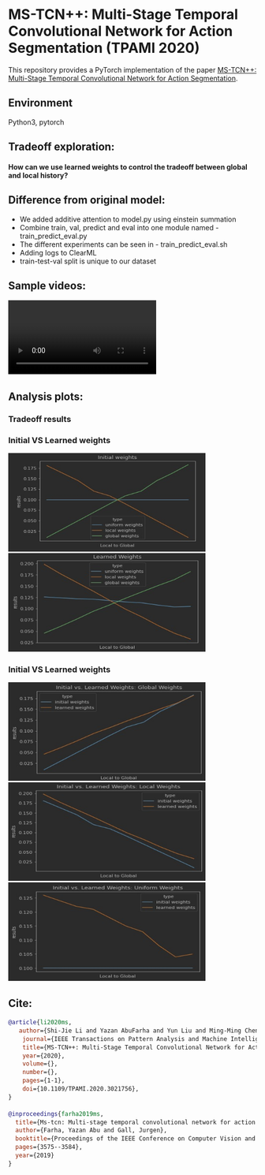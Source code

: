 # MS-TCN++: Multi-Stage Temporal Convolutional Network for Action Segmentation (TPAMI 2020)

This repository provides a PyTorch implementation of the paper [MS-TCN++: Multi-Stage Temporal Convolutional Network for Action Segmentation](https://arxiv.org/pdf/2006.09220.pdf).

## Environment
Python3, pytorch

## Tradeoff exploration:

#### How can we use learned weights to control the tradeoff between global and local history? 

## Difference from original model:
* We added additive attention to model.py using einstein summation
* Combine train, val, predict and eval into one module named - train_predict_eval.py
* The different experiments can be seen in - train_predict_eval.sh
* Adding logs to ClearML
* train-test-val split is unique to our dataset 

## Sample videos:

<video src="https://github.com/ilanit1997/MS-TCN2_surgical/blob/master/videos/P019_balloon1.mp4" controls="controls" style="max-width: 730px;">
</video>

## Analysis plots:
### Tradeoff results


### Initial VS Learned weights

<img src="https://github.com/ilanit1997/MS-TCN2_surgical/blob/master/plots/initial%20weights%20all.jpeg" width="400" height="200">
<img src="https://github.com/ilanit1997/MS-TCN2_surgical/blob/master/plots/learned%20weights%20all.jpeg" width="400" height="200">

### Initial VS Learned weights
<img src="https://github.com/ilanit1997/MS-TCN2_surgical/blob/master/plots/initial%20vs%20learned%20global.jpeg" width="400" height="200">
<img src="https://github.com/ilanit1997/MS-TCN2_surgical/blob/master/plots/initial%20vs%20learned%20local.jpeg" width="400" height="200">
<img src="https://github.com/ilanit1997/MS-TCN2_surgical/blob/master/plots/initial%20vs%20learned%20uniform.jpeg" width="400" height="200">

## Cite:
```BibTeX
@article{li2020ms,
   author={Shi-Jie Li and Yazan AbuFarha and Yun Liu and Ming-Ming Cheng and Juergen Gall},
    journal={IEEE Transactions on Pattern Analysis and Machine Intelligence}, 
    title={MS-TCN++: Multi-Stage Temporal Convolutional Network for Action Segmentation}, 
    year={2020},
    volume={},
    number={},
    pages={1-1},
    doi={10.1109/TPAMI.2020.3021756},
}

@inproceedings{farha2019ms,
  title={Ms-tcn: Multi-stage temporal convolutional network for action segmentation},
  author={Farha, Yazan Abu and Gall, Jurgen},
  booktitle={Proceedings of the IEEE Conference on Computer Vision and Pattern Recognition},
  pages={3575--3584},
  year={2019}
}

```
